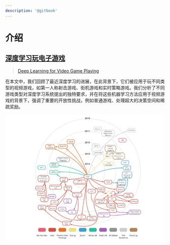 ```yaml
---
description: '@gitbook'
---
```


# 介绍

## [深度学习玩电子游戏](https://hujian.gitbook.io/deep-reinforcement-learning/)

> [Deep Learning for Video Game Playing](https://arxiv.org/abs/1708.07902)

在本文中，我们回顾了最近深度学习的进展，在此背景下，它们被应用于玩不同类型的视频游戏，如第一人称射击游戏、街机游戏和实时策略游戏。我们分析了不同游戏类型对深度学习系统提出的独特要求，并在将这些机器学习方法应用于视频游戏的背景下，强调了重要的开放性挑战，例如普通游戏、处理超大的决策空间和稀疏奖励。

![](.gitbook/assets/all-1.png)

